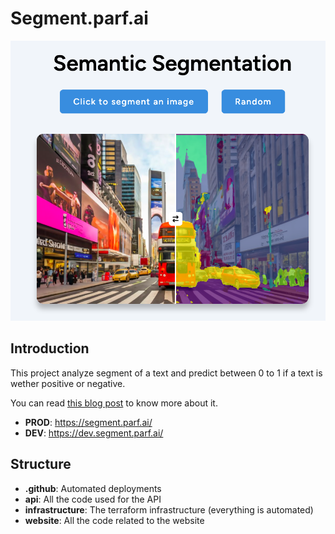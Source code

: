 # Segment.parf.ai

![](./segment-1.png)

## Introduction

This project analyze segment of a text and predict between 0 to 1 if a text is wether positive or negative.

You can read [this blog post](https://blog.parf.ai/posts/segment/) to know more about it.

- **PROD**: https://segment.parf.ai/
- **DEV**: https://dev.segment.parf.ai/

## Structure

- **.github**: Automated deployments
- **api**: All the code used for the API
- **infrastructure**: The terraform infrastructure (everything is automated)
- **website**: All the code related to the website